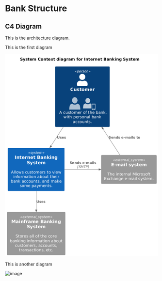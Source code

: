 # Bank Structure

## C4 Diagram

This is the architecture diagram.

This is the first diagram 

![image](./assets/images/c4-image.png)

This is another diagram

![image](./assets/images/c4-example.png)



